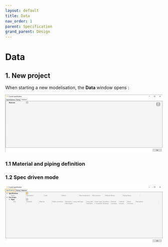 ```yaml
---
layout: default
title: Data
nav_order: 1
parent: Specification
grand_parent: Design
---
```


# Data


## 1. New project

When starting a new modelisation, the **Data** window opens :

![Image](../../Images/Design17.jpg)

### 1.1 Material and piping definition


### 1.2 Spec driven mode

![Image](../../Images/Design18.jpg)